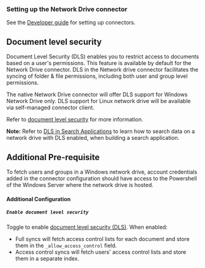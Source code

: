 ### Setting up the Network Drive connector

See the [Developer guide](../../docs/DEVELOPING.md) for setting up connectors.

## Document level security

Document Level Security (DLS) enables you to restrict access to documents based on a user's permissions.
This feature is available by default for the Network Drive connector.
DLS in the Network drive connector facilitates the syncing of folder & file permissions, including both user and group level permissions.

The native Network Drive connector will offer DLS support for Windows Network Drive only. DLS support for Linux network drive will be available via self-managed connector client.

Refer to [document level security](https://www.elastic.co/guide/en/enterprise-search/master/dls.html) for more information.

**Note:** Refer to [DLS in Search Applications](https://www.elastic.co/guide/en/enterprise-search/master/dls-e2e-guide.html) to learn how to search data on a network drive with DLS enabled, when building a search application.

## Additional Pre-requisite

To fetch users and groups in a Windows network drive, account credentials added in the connector configuration should have access to the Powershell of the Windows Server where the network drive is hosted.

#### Additional Configuration

##### `Enable document level security`

Toggle to enable [document level security (DLS)](https://www.elastic.co/guide/en/enterprise-search/master/dls.html). When enabled:
- Full syncs will fetch access control lists for each document and store them in the `_allow_access_control` field.
- Access control syncs will fetch users' access control lists and store them in a separate index.
